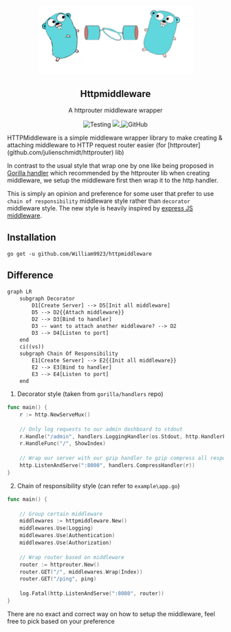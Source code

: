 <p align="center">
    <img src="docs/middleware-gopher.png" width="360" alt="Middleware Gopher">
    <h2 align="center">Httpmiddleware</h2>
</p> 
<p align="center">A httprouter middleware wrapper</b></p>

<p align="center">
   <img src="https://github.com/William9923/httpmiddleware/actions/workflows/runner.yml/badge.svg" alt="Testing" />
    <a href="https://www.codacy.com?utm_source=github.com&amp;utm_medium=referral&amp;utm_content=william9923/willz-home&amp;utm_campaign=Badge_Grade">
        <img src="https://api.codacy.com/project/badge/Grade/a789dbf2fb2045afaf67727b05fbbc68"/>
    </a>
    <img alt="GitHub" src="https://img.shields.io/github/license/william9923/httpmiddleware" />
    
  </p>
HTTPMiddleware is a simple middleware wrapper library to make creating & attaching middleware to HTTP request router easier (for [httprouter](github.com/julienschmidt/httprouter) lib)  

In contrast to the usual style that wrap one by one like being proposed in [Gorilla handler](https://github.com/gorilla/handlers) which recommended by the httprouter lib when creating middleware, we setup the middleware first then wrap it to the http handler.

This is simply an opinion and preference for some user that prefer to use `chain of responsibility` middleware style rather than `decorator` middleware style. The new style is heavily inspired by [express JS middleware](https://expressjs.com/en/guide/using-middleware.html).

## Installation
```
go get -u github.com/William9923/httpmiddleware
```

## Difference

```mermaid
graph LR
    subgraph Decorator
        D1[Create Server] --> D5[Init all middleware]
        D5 --> D2{{Attach middleware}}
        D2 --> D3[Bind to handler]
        D3 -- want to attach another middleware? --> D2
        D3 --> D4[Listen to port]
    end
    ci((vs))
    subgraph Chain Of Responsibility
        E1[Create Server] --> E2{{Init all middleware}}
        E2 --> E3[Bind to handler]
        E3 --> E4[Listen to port]
    end 
```

1. Decorator style (taken from `gorilla/handlers` repo)
```go
func main() {
    r := http.NewServeMux()

    // Only log requests to our admin dashboard to stdout
    r.Handle("/admin", handlers.LoggingHandler(os.Stdout, http.HandlerFunc(ShowAdminDashboard)))
    r.HandleFunc("/", ShowIndex)

    // Wrap our server with our gzip handler to gzip compress all responses.
    http.ListenAndServe(":8000", handlers.CompressHandler(r))
}
```
2. Chain of responsibility style (can refer to `example\app.go`)
```go
func main() {

    // Group certain middleware
	middlewares := httpmiddleware.New()
	middlewares.Use(Logging)
	middlewares.Use(Authentication)
	middlewares.Use(Authorization)

    // Wrap router based on middleware
	router := httprouter.New()
	router.GET("/", middlewares.Wrap(Index))
	router.GET("/ping", ping)

	log.Fatal(http.ListenAndServe(":8080", router))
}

```

There are no exact and correct way on how to setup the middleware, feel free to pick based on your preference


